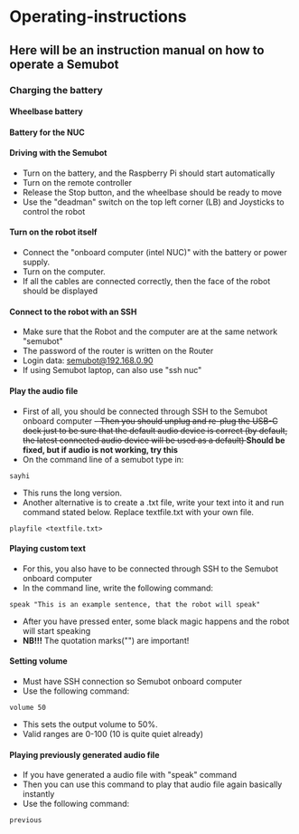 # Operating-instructions
## Here will be an instruction manual on how to operate a Semubot

### Charging the battery
#### Wheelbase battery
#### Battery for the NUC

#### Driving with the Semubot
- Turn on the battery, and the Raspberry Pi should start automatically
- Turn on the remote controller
- Release the Stop button, and the wheelbase should be ready to move
- Use the "deadman" switch on the top left corner (LB) and Joysticks to control the robot

#### Turn on the robot itself
- Connect the "onboard computer (intel NUC)" with the battery or power supply.
- Turn on the computer.
- If all the cables are connected correctly, then the face of the robot should be displayed

#### Connect to the robot with an SSH
- Make sure that the Robot and the computer are at the same network "semubot"
- The password of the router is written on the Router
- Login data: semubot@192.168.0.90
- If using Semubot laptop, can also use "ssh nuc"

#### Play the audio file
- First of all, you should be connected through SSH to the Semubot onboard computer
<del>- Then you should unplug and re-plug the USB-C dock just to be sure that the default audio device is correct (by default, the latest connected audio device will be used as a default) </del> **Should be fixed, but if audio is not working, try this**
- On the command line of a semubot type in:

```
sayhi
```
- This runs the long version.
- Another alternative is to create a .txt file, write your text into it and run command stated below. Replace textfile.txt with your own file.
```
playfile <textfile.txt>
```

#### Playing custom text
- For this, you also have to be connected through SSH to the Semubot onboard computer
- In the command line, write the following command: 

```
speak "This is an example sentence, that the robot will speak"
```
- After you have pressed enter, some black magic happens and the robot will start speaking
- **NB!!!** The quotation marks("") are important!

#### Setting volume
- Must have SSH connection so Semubot onboard computer
- Use the following command:

```
volume 50
```
- This sets the output volume to 50%. 
- Valid ranges are 0-100 (10 is quite quiet already)

#### Playing previously generated audio file

- If you have generated a audio file with "speak" command
- Then you can use this command to play that audio file again basically instantly
- Use the following command:

```
previous
````

